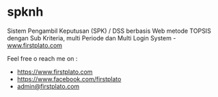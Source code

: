 # spknh
Sistem Pengambil Keputusan (SPK) / DSS berbasis Web metode TOPSIS dengan Sub Kriteria, multi Periode dan Multi Login System - www.firstplato.com

Feel free o reach me on :
- https://www.firstplato.com
- https://www.facebook.com/firstplato
- admin@firstplato.com
